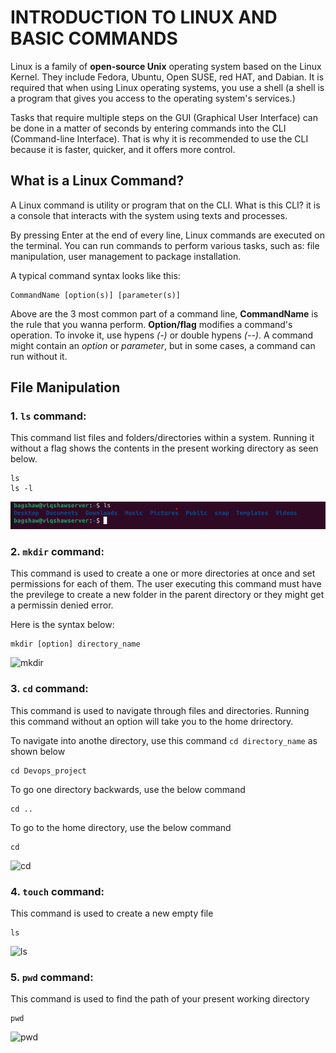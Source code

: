 #  INTRODUCTION TO LINUX AND BASIC COMMANDS
Linux is a family of **open-source Unix** operating system based on the Linux Kernel. They include Fedora, Ubuntu, Open SUSE, red HAT, and Dabian. It is required that when using Linux operating systems, you use a shell (a shell is a program that gives you access to the operating system's services.)

Tasks that require multiple steps on the GUI (Graphical User Interface) can be done in a matter of seconds by entering commands into the CLI (Command-line Interface). That is why it is recommended to use the CLI because it is faster, quicker, and it offers more control.


##  What is a Linux Command?
A Linux command is utility or program that on the CLI. What is this CLI? it is a console that interacts with the system using texts and processes. 

By pressing Enter at the end of every line, Linux commands are executed on the terminal. You can run commands to perform various tasks, such as: file manipulation, user management to package installation. 

A typical command syntax looks like this:

```
CommandName [option(s)] [parameter(s)]
```

Above are the 3 most common part of a command line, **CommandName** is the rule that you wanna perform. **Option/flag** modifies a command's operation. To invoke it, use hypens *(-)* or double hypens *(--)*. A command might contain an *option* or *parameter*, but in some cases, a command can run without it.

## File Manipulation
### 1. `ls` command:
This command list files and folders/directories within a system. Running it without a flag shows the contents in the present working directory as seen below.

```
ls
ls -l
```

![ls pictorial example](<Images/Screenshot 2023-11-11 001502.png>)


### 2. `mkdir` command:
This command is used to create a one or more directories at once and set permissions for each of them. The user executing this command must have the previlege to create a new folder in the parent directory or they might get a permissin denied error.

Here is the syntax below:

```
mkdir [option] directory_name
```
![mkdir](<Screenshot 2023-12-01 192217.png>)

### 3. `cd` command:
This command is used to navigate through files and directories. Running this command without an option will take you to the home drirectory.

To navigate into anothe directory, use this command `cd directory_name` as shown below

```
cd Devops_project
```
To go one directory backwards, use the below command
```
cd ..
```
To go to the home directory, use the below command
```
cd
```
![cd](<Screenshot 2023-12-01 193443.png>)

### 4. `touch` command:
This command is used to create a new empty file
```
ls
```
![ls](<Screenshot 2023-12-01 193849.png>)

### 5. `pwd` command:
This command is used to find the path of your present working directory
```
pwd
```
![pwd](<Screenshot 2023-12-01 194152.png>)

